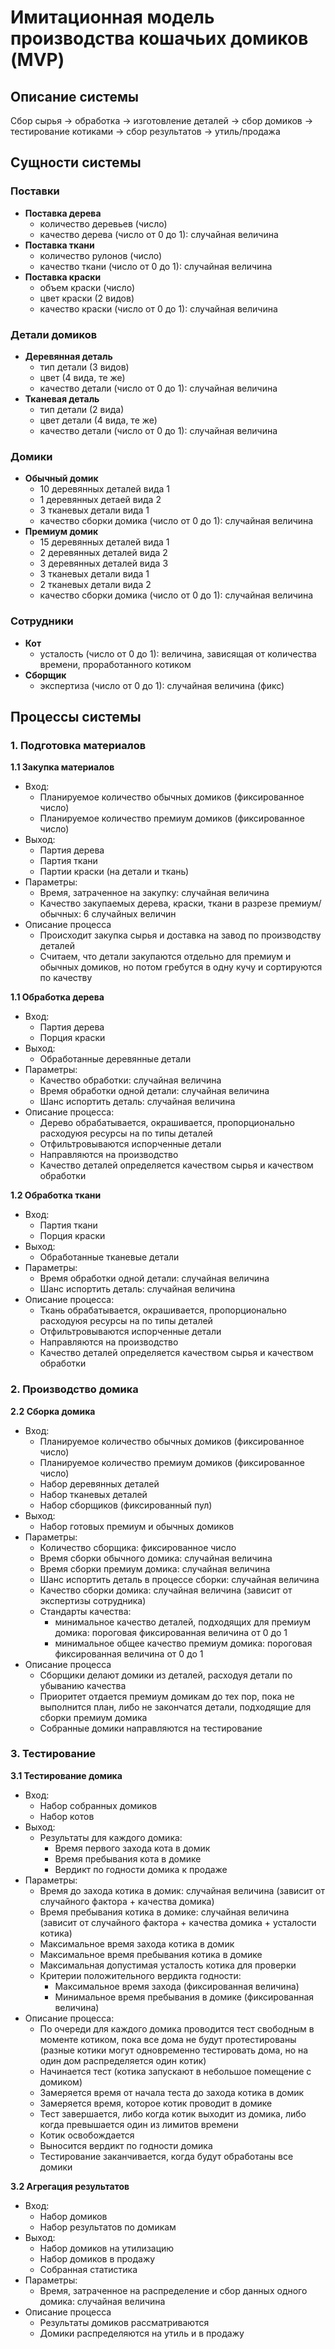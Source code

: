# Имитационная модель производства кошачьих домиков (MVP)

## Описание системы
Сбор сырья -> обработка -> изготовление деталей -> сбор домиков -> тестирование котиками -> сбор результатов -> утиль/продажа 

## Сущности системы

### Поставки
- **Поставка дерева**
    - количество деревьев (число)
    - качество дерева (число от 0 до 1): случайная величина
- **Поставка ткани**
    - количество рулонов (число)
    - качество ткани (число от 0 до 1): случайная величина
- **Поставка краски**
    - объем краски (число)
    - цвет краски (2 видов)
    - качество краски (число от 0 до 1): случайная величина

### Детали домиков
- **Деревянная деталь**
    - тип детали (3 видов)
    - цвет (4 вида, те же)
    - качество детали (число от 0 до 1): случайная величина
- **Тканевая деталь**
    - тип детали (2 вида)
    - цвет детали (4 вида, те же)
    - качество детали (число от 0 до 1): случайная величина

### Домики
- **Обычный домик**
    - 10 деревянных деталей вида 1
    - 1 деревянных детаей вида 2
    - 3 тканевых детали вида 1
    - качество сборки домика (число от 0 до 1): случайная величина
- **Премиум домик**
    - 15 деревянных деталей вида 1
    - 2 деревянных деталей вида 2
    - 3 деревянных деталей вида 3
    - 3 тканевых детали вида 1
    - 2 тканевых детали вида 2
    - качество сборки домика (число от 0 до 1): случайная величина

### Сотрудники
- **Кот**
    - усталость (число от 0 до 1): величина, зависящая от количества времени, проработанного котиком
- **Сборщик**
    - экспертиза (число от 0 до 1): случайная величина (фикс)


## Процессы системы

### 1. Подготовка материалов
**1.1 Закупка материалов**
- Вход:
    - Планируемое количество обычных домиков (фиксированное число)
    - Планируемое количество премиум домиков (фиксированное число)
- Выход:
    - Партия дерева
    - Партия ткани
    - Партии краски (на детали и ткань)
- Параметры:
    - Время, затраченное на закупку: случайная величина
    - Качество закупаемых дерева, краски, ткани в разрезе премиум/обычных: 6 случайных величин 
- Описание процесса
    - Происходит закупка сырья и доставка на завод по производству деталей
    - Считаем, что детали закупаются отдельно для премиум и обычных домиков, но потом гребутся в одну кучу и сортируются по качеству

**1.1 Обработка дерева**
- Вход: 
  - Партия дерева
  - Порция краски
- Выход:
  - Обработанные деревянные детали
- Параметры:
  - Качество обработки: случайная величина
  - Время обработки одной детали: случайная величина
  - Шанс испортить деталь: случайная величина
- Описание процесса:
    - Дерево обрабатывается, окрашивается, пропорционально расходуюя ресурсы на по типы деталей
    - Отфильтровываются испорченные детали
    - Направляются на производство
    - Качество деталей определяется качеством сырья и качеством обработки

**1.2 Обработка ткани**
- Вход:
  - Партия ткани
  - Порция краски
- Выход:
  - Обработанные тканевые детали
- Параметры:
  - Время обработки одной детали: случайная величина
  - Шанс испортить деталь: случайная величина
- Описание процесса:
    - Ткань обрабатывается, окрашивается, пропорционально расходуюя ресурсы на по типы деталей
    - Отфильтровываются испорченные детали
    - Направляются на производство
    - Качество деталей определяется качеством сырья и качеством обработки


### 2. Производство домика
**2.2 Сборка домика** 
- Вход:
    - Планируемое количество обычных домиков (фиксированное число)
    - Планируемое количество премиум домиков (фиксированное число)
    - Набор деревянных деталей
    - Набор тканевых деталей
    - Набор сборщиков (фиксированный пул)
- Выход:
    - Набор готовых премиум и обычных домиков
- Параметры:
    - Количество сборщика: фиксированное число
    - Время сборки обычного домика: случайная величина
    - Время сборки премиум домика: случайная величина
    - Шанс испортить деталь в процессе сборки: случайная величина
    - Качество сборки домика: случайная величина (зависит от экспертизы сотрудника)
    - Стандарты качества:
        - минимальное качество деталей, подходящих для премиум домика: пороговая фиксированная величина от 0 до 1
        - минимальное общее качество премиум домика: пороговая фиксированная величина от 0 до 1
- Описание процесса
    - Сборщики делают домики из деталей, расходуя детали по убыванию качества
    - Приоритет отдается премиум домикам до тех пор, пока не выполнится план, либо не закончатся детали, подходящие для сборки премиум домика
    - Собранные домики направляются на тестирование

### 3. Тестирование
**3.1 Тестирование домика**
- Вход:
    - Набор собранных домиков
    - Набор котов
- Выход:
    - Результаты для каждого домика:
        - Время первого захода кота в домик
        - Время пребывания кота в домике
        - Вердикт по годности домика к продаже
- Параметры:
  - Время до захода котика в домик: случайная величина (зависит от случайного фактора + качества домика)
  - Время пребывания котика в домике: случайная величина (зависит от случайного фактора + качества домика + усталости котика)
  - Максимальное время захода котика в домик
  - Максимальное время пребывания котика в домике
  - Максимальная допустимая усталость котика для проверки
  - Критерии положительного вердикта годности:
    - Максимальное время захода (фиксированная величина) 
    - Минимальное время пребывания в домике (фиксированная величина)
- Описание процесса:
    - По очереди для каждого домика проводится тест свободным в моменте котиком, пока все дома не будут протестированы (разные котики могут одновременно тестировать дома, но на один дом распределяется один котик)
    - Начинается тест (котика запускают в небольшое помещение с домиком)
    - Замеряется время от начала теста до захода котика в домик
    - Замеряется время, которое котик проводит в домике
    - Тест завершается, либо когда котик выходит из домика, либо когда превышается один из лимитов времени
    - Котик освобождается
    - Выносится вердикт по годности домика
    - Тестирование заканчивается, когда будут обработаны все домики

**3.2 Агрегация результатов**
- Вход:
    - Набор домиков
    - Набор результатов по домикам
- Выход:
    - Набор домиков на утилизацию
    - Набор домиков в продажу
    - Собранная статистика
- Параметры:
    - Время, затраченное на распределение и сбор данных одного домика: случайная величина
- Описание процесса
    - Результаты домиков рассматриваются
    - Домики распределяются на утиль и в продажу